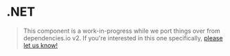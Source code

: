 # .NET

> This component is a work-in-progress while we port things over from dependencies.io v2.
If you're interested in this one specifically,
[please let us know!](https://www.dependencies.io/contact/)
